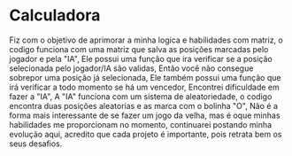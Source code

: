 # Calculadora
Fiz com o objetivo de aprimorar a minha logica e habilidades com matriz,
o codigo funciona com uma matriz que salva as posições marcadas pelo jogador e pela "IA",
Ele possui uma função que ira verificar se a posição selecionada pelo jogador/IA são validas,
Então você não consegue sobrepor uma posição já selecionada,
Ele também possui uma função que irá verificar a todo momento se há um vencedor,
Encontrei dificuldade em fazer a "IA",
A "IA" funciona com um sistema de aleatoriedade, o codigo encontra duas posições aleatorias e as marca com o bolinha "O",
Não é a forma mais interessante de se fazer um jogo da velha,
mas é oque minhas habilidades me proporcionam no momento, continuarei postando minha evolução aqui,
acredito que cada projeto é importante, pois retrata bem os seus desafios.
